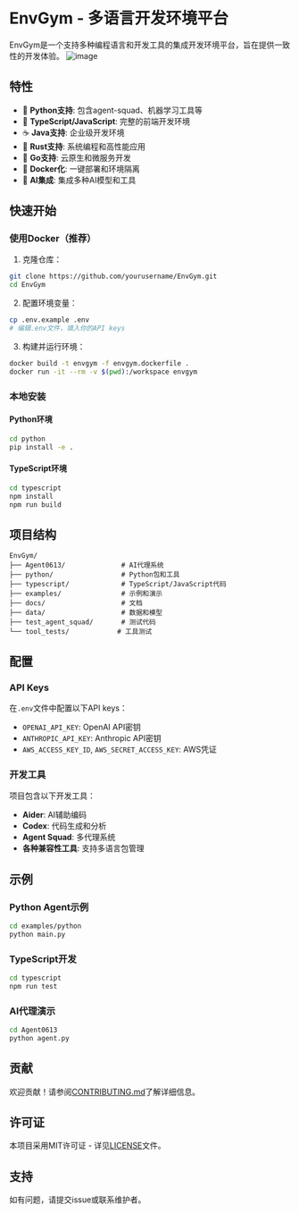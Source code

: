 # EnvGym - 多语言开发环境平台

EnvGym是一个支持多种编程语言和开发工具的集成开发环境平台，旨在提供一致性的开发体验。
![image](https://github.com/user-attachments/assets/6664c32c-5e32-4712-b5f9-71b37e457be3)

## 特性

- 🐍 **Python支持**: 包含agent-squad、机器学习工具等
- 📱 **TypeScript/JavaScript**: 完整的前端开发环境
- ☕ **Java支持**: 企业级开发环境
- 🦀 **Rust支持**: 系统编程和高性能应用
- 🐹 **Go支持**: 云原生和微服务开发
- 🐳 **Docker化**: 一键部署和环境隔离
- 🤖 **AI集成**: 集成多种AI模型和工具

## 快速开始

### 使用Docker（推荐）

1. 克隆仓库：
```bash
git clone https://github.com/yourusername/EnvGym.git
cd EnvGym
```

2. 配置环境变量：
```bash
cp .env.example .env
# 编辑.env文件，填入你的API keys
```

3. 构建并运行环境：
```bash
docker build -t envgym -f envgym.dockerfile .
docker run -it --rm -v $(pwd):/workspace envgym
```

### 本地安装

#### Python环境
```bash
cd python
pip install -e .
```

#### TypeScript环境
```bash
cd typescript
npm install
npm run build
```

## 项目结构

```
EnvGym/
├── Agent0613/              # AI代理系统
├── python/                 # Python包和工具
├── typescript/             # TypeScript/JavaScript代码
├── examples/               # 示例和演示
├── docs/                   # 文档
├── data/                   # 数据和模型
├── test_agent_squad/       # 测试代码
└── tool_tests/            # 工具测试
```

## 配置

### API Keys

在`.env`文件中配置以下API keys：

- `OPENAI_API_KEY`: OpenAI API密钥
- `ANTHROPIC_API_KEY`: Anthropic API密钥
- `AWS_ACCESS_KEY_ID`, `AWS_SECRET_ACCESS_KEY`: AWS凭证

### 开发工具

项目包含以下开发工具：

- **Aider**: AI辅助编码
- **Codex**: 代码生成和分析
- **Agent Squad**: 多代理系统
- **各种兼容性工具**: 支持多语言包管理

## 示例

### Python Agent示例
```bash
cd examples/python
python main.py
```

### TypeScript开发
```bash
cd typescript
npm run test
```

### AI代理演示
```bash
cd Agent0613
python agent.py
```

## 贡献

欢迎贡献！请参阅[CONTRIBUTING.md](CONTRIBUTING.md)了解详细信息。

## 许可证

本项目采用MIT许可证 - 详见[LICENSE](LICENSE)文件。

## 支持

如有问题，请提交issue或联系维护者。
